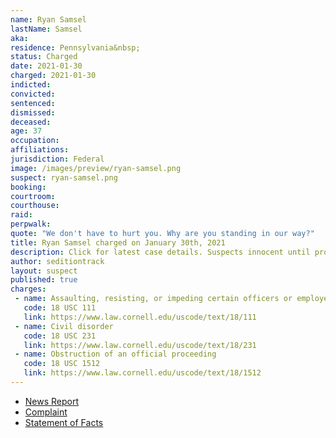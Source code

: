 ```yaml
---
name: Ryan Samsel
lastName: Samsel
aka:
residence: Pennsylvania&nbsp;
status: Charged
date: 2021-01-30
charged: 2021-01-30
indicted:
convicted: 
sentenced: 
dismissed: 
deceased:
age: 37
occupation:
affiliations:
jurisdiction: Federal
image: /images/preview/ryan-samsel.png
suspect: ryan-samsel.png
booking:
courtroom:
courthouse:
raid:
perpwalk:
quote: "We don't have to hurt you. Why are you standing in our way?"
title: Ryan Samsel charged on January 30th, 2021
description: Click for latest case details. Suspects innocent until proven guilty.
author: seditiontrack
layout: suspect
published: true
charges:
 - name: Assaulting, resisting, or impeding certain officers or employees
   code: 18 USC 111
   link: https://www.law.cornell.edu/uscode/text/18/111
 - name: Civil disorder
   code: 18 USC 231
   link: https://www.law.cornell.edu/uscode/text/18/231
 - name: Obstruction of an official proceeding
   code: 18 USC 1512
   link: https://www.law.cornell.edu/uscode/text/18/1512
---
```

- [News Report](https://www.buckscountycouriertimes.com/story/news/2021/02/01/bristol-man-charged-assaulting-officer-during-insurrection/4338235001/)
- [Complaint](https://www.justice.gov/file/1362781/download)
- [Statement of Facts](https://www.justice.gov/opa/page/file/1362781/download)
